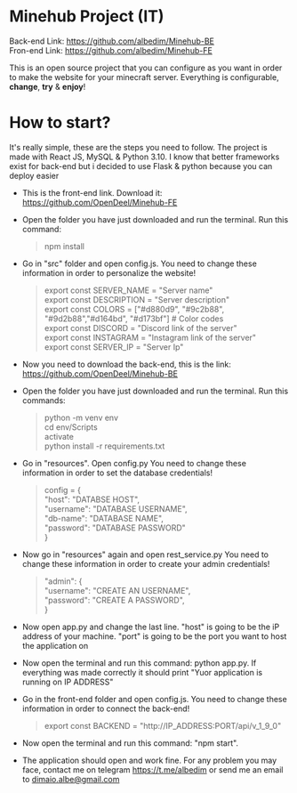# Minehub Project (IT)

Back-end Link: https://github.com/albedim/Minehub-BE<br>
Fron-end Link: https://github.com/albedim/Minehub-FE

This is an open source project that you can configure as you want in order to make the website for your minecraft server.
Everything is configurable, **change**, **try** & **enjoy**!

# How to start?

It's really simple, these are the steps you need to follow.
The project is made with React JS, MySQL & Python 3.10.
I know that better frameworks exist for back-end but i decided to use Flask & python because you can deploy easier

- This is the front-end link. Download it: https://github.com/OpenDeel/Minehub-FE

- Open the folder you have just downloaded and run the terminal. Run this command:
  > npm install

- Go in "src" folder and open config.js. You need to change these information in order to personalize the website!
  > export const SERVER_NAME = "Server name"<br>
  > export const DESCRIPTION = "Server description"<br>
  > export const COLORS = ["#d880d9", "#9c2b88", "#9d2b88","#d164bd", "#d173bf"] # Color codes<br>
  > export const DISCORD = "Discord link of the server"<br>
  > export const INSTAGRAM = "Instagram link of the server"<br>
  > export const SERVER_IP = "Server Ip"<br>
  
- Now you need to download the back-end, this is the link: https://github.com/OpenDeel/Minehub-BE
  
- Open the folder you have just downloaded and run the terminal. Run this commands:
  > python -m venv env<br>
  > cd env/Scripts<br>
  > activate<br>
  > python install -r requirements.txt
  
- Go in "resources". Open config.py You need to change these information in order to set the database credentials!
  > config = {<br>
  >  "host": "DATABSE HOST",<br>
  >  "username": "DATABASE USERNAME",<br>
  >  "db-name": "DATABASE NAME",<br>
  >  "password": "DATABASE PASSWORD"<br>
  >}
  
- Now go in "resources" again and open rest_service.py You need to change these information in order to create your admin credentials!
  >  "admin": {<br>
  >    "username": "CREATE AN USERNAME",<br>
  >    "password": "CREATE A PASSWORD",<br>
  >}
  
- Now open app.py and change the last line. "host" is going to be the iP address of your machine. "port" is going to be the port you want to host the application on

- Now open the terminal and run this command: python app.py. If everything was made correctly it should print "Yuor application is running on IP ADDRESS"

- Go in the front-end folder and open config.js. You need to change these information in order to connect the back-end!
  > export const BACKEND = "http://IP_ADDRESS:PORT/api/v_1_9_0"<br>
  
- Now open the terminal and run this command: "npm start".

- The application should open and work fine. For any problem you may face, contact me on telegram https://t.me/albedim or send me an email to dimaio.albe@gmail.com
  


  

